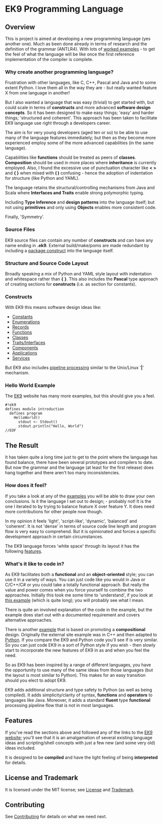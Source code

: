 # EK9 Programming Language

## Overview

This is project is aimed at developing a new programming language (yes another one).
Much as been done already in terms of research and the definition of the grammar (ANTLR4).
With lots of [worked examples](https://www.ek9lang.org/index.html#examples) - to get the
feel of what the language will be like once the first reference implementation of the compiler is complete.

### Why create another programming language?

Frustration with other languages, like C, C++, Pascal and Java and to some extent Python. I love them all in
the way they are - but really wanted feature X from one language in another!

But I also wanted a language that was easy (trivial) to get started with, but could scale in terms of **constructs** and
more advanced **software design concepts**. So it has been designed to make easy things; 'easy' and harder things; 'structured and coherent'.
This approach has been taken to facilitate EK9 language use right through a developers career.

The aim is for very young developers (aged ten or so) to be able to use many of the language features immediately; but then as they become
more experienced employ some of the more advanced capabilities (in the same language).

Capabilities like **functions** should be treated as peers of **classes**.
**Composition** should be used in more places where **inheritance** is currently employed.
Also, I found the excessive use of punctuation character like **< >** and **{ }** when mixed with **( )** confusing -
hence the adoption of indentation for structure (like Python and YAML).

The language retains the structural/controlling mechanisms from Java and Scala where **Interfaces and Traits** enable strong polymorphic typing.

Including **Type Inference** and **design patterns** into the language itself; but not using **primitives** and only
using **Objects** enables more consistent code.

Finally, 'Symmetry'.

### Source Files

EK9 source files can contain any number of **constructs** and can have any name ending in **.ek9**.
External build/make/poms are made redundant by including a [package construct](https://www.ek9lang.org/packaging.html) into the language itself.

### Structure and Source Code Layout

Broadly speaking a mix of Python and YAML style layout with indentation and whitespace rather than **{** **}**. This also
includes the **Pascal** type approach of creating sections for **constructs** (i.e. as section for constants).

### Constructs

With EK9 this means software design ideas like:

- [Constants](https://www.ek9lang.org/constants.html)
- [Enumerations](https://www.ek9lang.org/enumerations.html)
- [Records](https://www.ek9lang.org/records.html)
- [Functions](https://www.ek9lang.org/functions.html)
- [Classes](https://www.ek9lang.org/classes.html)
- [Traits/Interfaces](https://www.ek9lang.org/traits.html)
- [Components](https://www.ek9lang.org/components.html)
- [Applications](https://www.ek9lang.org/dependencyInjection.html)
- [Services](https://www.ek9lang.org/webServices.html)

But EK9 also includes [pipeline processing](https://www.ek9lang.org/streamsAndPipelines.html)  similar to the Unix/Linux '**|**' mechanism.

### Hello World Example

The [EK9](https://www.ek9lang.org) website has many more examples, but this should give you a feel.

```
#!ek9
defines module introduction
  defines program
    HelloWorld()
      stdout <- Stdout()
      stdout.println("Hello, World")
//EOF
```

## The Result

It has taken quite a long time just to get to the point where the language has found balance, there have been several prototypes
and compilers to date. But now the grammar and the language (at least for the first release) does hang together and there aren't too many inconsistencies.

### How does it feel?

If you take a look at any of the [examples](https://www.ek9lang.org/index.html#examples) you will be able to draw your own
conclusions. Is it the language I set out to design; - probably not! It is the one I iterated to by trying to balance feature X over feature Y. It does need
more contributions for other people now though.

In my opinion it feels 'light', 'script-like', 'dynamic', 'balanced' and 'coherent'. It is not 'dense' in terms of source code
line length and program flow is very easy to comprehend. But it is opinionated and forces a specific development approach in
certain circumstances.

The EK9 language forces 'white space' through its layout it has the following
[features](https://www.ek9lang.org/introduction.html#main_features).

### What's it like to code in?

As EK9 facilitates both a **functional** and an **object-oriented** style; you can use it in a variety of ways. You can just code like
you would in Java or C/C++/C# or you could take a totally functional approach. But really the value and power comes when you force
yourself to combine the two approaches. Initially this took me some time to 'understand', if you look at
[this example](https://www.ek9lang.org/standardTypes.html#worked_example) (which is quite long); you will probably see what I mean.

There is quite an involved explanation of the code in the example, but the example does start out with a documented requirement and covers
alternative approaches.

There is another [example](https://www.ek9lang.org/composition.html/composition_example) that is based on promoting a
**compositional** design. Originally the external site example was in C++ and then adapted to
[Python](https://realpython.com/inheritance-composition-python/). If you compare the EK9 and Python code you'll see if is very
similar. So you can just code EK9 in a sort of Python style if you wish - then slowly start to incorporate the new features of EK9 in as and when you feel the
need.

So as EK9 has been inspired by a range of different languages, you have the opportunity to use many of the same ideas from those
languages (but the layout is most similar to Python). This makes for an easy transition should you elect to adopt EK9.

EK9 adds additional structure and type safety to Python (as well as being compiled). It adds simplicity/clarity of syntax,
**functions** and **operators** to languages like Java. Moreover, it adds a standard **fluent** type **functional** processing
pipeline flow that is not in most languages.

## Features

If you've read the sections above and followed any of the links to the [EK9 website](https://www.ek9lang.org); you'll see that
it is an amalgamation of several existing language ideas and scripting/shell concepts with just a few new (and some very old) ideas included.

It is designed to be **compiled** and have the light feeling of being **interpreted** for details.

## License and Trademark

It is licensed under the MIT license; see [License](https://www.ek9lang.org/LICENSE.txt) and
[Trademark](https://www.ek9lang.org/tradeMarkPolicy.html).

## Contributing

See [Contributing](CONTRIBUTING.md) for details on what we need next.